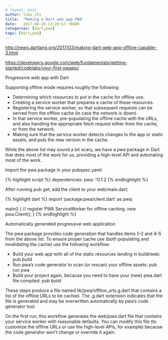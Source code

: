 ```yaml
---
# layout: post
author: luke_chi
title:  "Making a Dart web app PWA"
date:   2017-08-28 13:20:57 +0800
categories: [dart,pwa]
tags: [dart,pwa]
---
```


<http://news.dartlang.org/2017/03/making-dart-web-app-offline-capable-3.html>

<https://developers.google.com/web/fundamentals/getting-started/codelabs/your-first-pwapp/>

Progressive web app with Dart

Supporting offline mode requires roughly the following:

- Determining which resources to put in the cache for offline use.
- Creating a service worker that prepares a cache of these resources.
- Registering the service worker, so that subsequent requests can be served from the offline cache (in case the network is down).
- In that service worker, pre-populating the offline cache with the URLs, and also handling the appropriate fetch request either from the cache, or from the network.
- Making sure that the service worker detects changes to the app or static assets, and puts the new version in the cache.

While the above list may sound a bit scary, we have a pwa package in Dart that does most of the work for us, providing a high-level API and automating most of the work.

Import the pwa package in your pubspec.yaml:

{% highlight script %}
dependencies:
  pwa: ^0.1.2
{% endhighlight %}

  After running pub get, add the client to your web/main.dart:

{% highlight dart %}
import ‘package:pwa/client.dart’ as pwa;

main() {
  // register PWA ServiceWorker for offline caching.
  new pwa.Client();
}
{% endhighlight %}

Automatically generated progressive web application

The pwa package provides code generation that handles items 1–2 and 4–5 from the above list. To ensure proper cache use (both populating and invalidating the cache) use the following workflow:

- Build your web app with all of the static resources landing in build/web: pub build
- Run pwa’s code generator to scan (or rescan) your offline assets: pub run pwa
- Build your project again, because you need to have your (new) pwa.dart file compiled: pub build

These steps produce a file named lib/pwa/offline_urls.g.dart that contains a list of the offline URLs to be cached. The .g.dart extension indicates that the file is generated and may be overwritten automatically by pwa’s code generator tool.

On the first run, this workflow generates the web/pwa.dart file that contains your service worker with reasonable defaults. You can modify this file (to customize the offline URLs or use the high-level APIs, for example) because the code generator won’t change or override it again.

